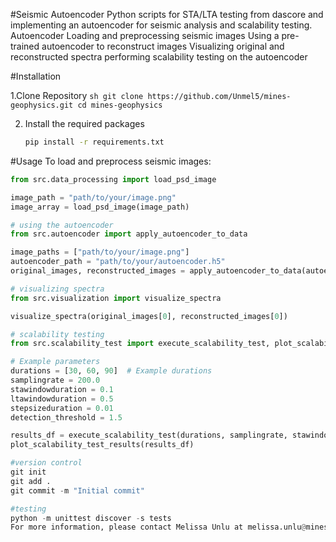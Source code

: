 #Seismic Autoencoder 
Python scripts for STA/LTA testing from dascore and implementing an autoencoder for seismic analysis and scalability testing. 
Autoencoder 
  Loading and preprocessing seismic images 
  Using a pre-trained autoencoder to reconstruct images 
  Visualizing original and reconstructed spectra 
  performing scalability testing on the autoencoder 


#Installation

1.Clone Repository
    ```sh
    git clone https://github.com/Unmel5/mines-geophysics.git
    cd mines-geophysics
    ```

2. Install the required packages
    ```sh
    pip install -r requirements.txt
    ```
#Usage
To load and preprocess seismic images:

```python
from src.data_processing import load_psd_image

image_path = "path/to/your/image.png"
image_array = load_psd_image(image_path)

# using the autoencoder 
from src.autoencoder import apply_autoencoder_to_data

image_paths = ["path/to/your/image.png"]
autoencoder_path = "path/to/your/autoencoder.h5"
original_images, reconstructed_images = apply_autoencoder_to_data(autoencoder_path, image_paths)

# visualizing spectra 
from src.visualization import visualize_spectra

visualize_spectra(original_images[0], reconstructed_images[0])

# scalability testing 
from src.scalability_test import execute_scalability_test, plot_scalability_test_results

# Example parameters
durations = [30, 60, 90]  # Example durations
samplingrate = 200.0
stawindowduration = 0.1
ltawindowduration = 0.5
stepsizeduration = 0.01
detection_threshold = 1.5

results_df = execute_scalability_test(durations, samplingrate, stawindowduration, ltawindowduration, stepsizeduration, detection_threshold)
plot_scalability_test_results(results_df)

#version control 
git init 
git add . 
git commit -m "Initial commit" 

#testing 
python -m unittest discover -s tests
For more information, please contact Melissa Unlu at melissa.unlu@mines.edu 




